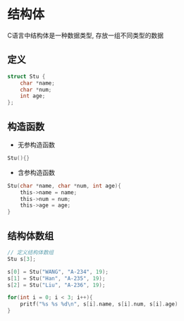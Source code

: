 <!--
 * @Description: 
 * @Version: 1.0
 * @Author: DaLao
 * @Email: dalao@xxx.com
 * @Date: 2021-01-16 17:59:34
 * @LastEditors: daLao
 * @LastEditTime: 2023-04-17 16:04:13
-->

# 结构体

C语言中结构体是一种数据类型, 存放一组不同类型的数据

## 定义

```c++
struct Stu {
    char *name;
    char *num;
    int age;
};
```

## 构造函数

- 无参构造函数

```c
Stu(){}
```

- 含参构造函数

```c
Stu(char *name, char *num, int age){
    this->name = name;
    this->num = num;
    this->age = age;
}
```

## 结构体数组

```c++
// 定义结构体数组
Stu s[3];

s[0] = Stu("WANG", "A-234", 19);
s[1] = Stu("Han", "A-235", 19);
s[2] = Stu("Liu", "A-236", 19);

for(int i = 0; i < 3; i++){
    pritf("%s %s %d\n", s[i].name, s[i].num, s[i].age)
}
```